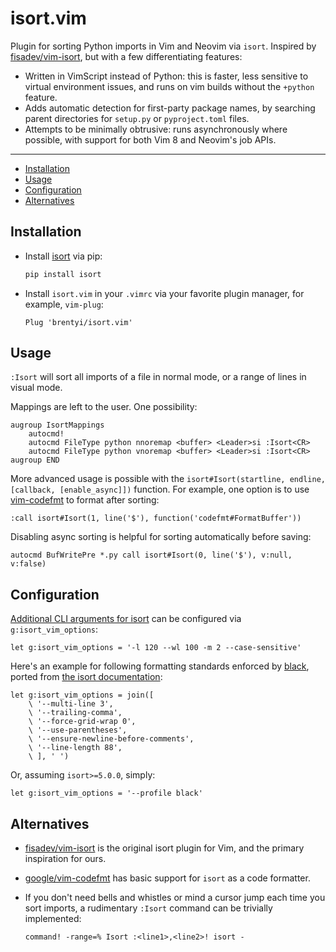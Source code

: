 # isort.vim

Plugin for sorting Python imports in Vim and Neovim via `isort`. Inspired by
[fisadev/vim-isort](https://github.com/fisadev/vim-isort), but with a few
differentiating features:

- Written in VimScript instead of Python: this is faster, less sensitive to
  virtual environment issues, and runs on vim builds without the `+python`
  feature.
- Adds automatic detection for first-party package names, by searching parent
  directories for `setup.py` or `pyproject.toml` files.
- Attempts to be minimally obtrusive: runs asynchronously where possible, with
  support for both Vim 8 and Neovim's job APIs.

---

<!-- vim-markdown-toc GFM -->

* [Installation](#installation)
* [Usage](#usage)
* [Configuration](#configuration)
* [Alternatives](#alternatives)

<!-- vim-markdown-toc -->

## Installation

- Install [isort](https://github.com/timothycrosley/isort) via pip:

  ```bash
  pip install isort
  ```

- Install `isort.vim` in your `.vimrc` via your favorite plugin manager, for
  example, `vim-plug`:

  ```vimscript
  Plug 'brentyi/isort.vim'
  ```

## Usage

`:Isort` will sort all imports of a file in normal mode, or a range of lines in
visual mode.

Mappings are left to the user. One possibility:

```
augroup IsortMappings
    autocmd!
    autocmd FileType python nnoremap <buffer> <Leader>si :Isort<CR>
    autocmd FileType python vnoremap <buffer> <Leader>si :Isort<CR>
augroup END
```

More advanced usage is possible with the
`isort#Isort(startline, endline, [callback, [enable_async]])` function. For example, one option is
to use [vim-codefmt](https://github.com/google/vim-codefmt) to format after
sorting:

```
:call isort#Isort(1, line('$'), function('codefmt#FormatBuffer'))
```

Disabling async sorting is helpful for sorting automatically before saving:

```vimscript
autocmd BufWritePre *.py call isort#Isort(0, line('$'), v:null, v:false)
```

## Configuration

[Additional CLI arguments for isort](https://pycqa.github.io/isort/docs/configuration/options/)
can be configured via `g:isort_vim_options`:

```vimscript
let g:isort_vim_options = '-l 120 --wl 100 -m 2 --case-sensitive'
```

Here's an example for following formatting standards enforced by
[black](https://github.com/psf/black), ported from
[the isort documentation](https://black.readthedocs.io/en/stable/guides/using_black_with_other_tools.html#isort):

```vimscript
let g:isort_vim_options = join([
	\ '--multi-line 3',
	\ '--trailing-comma',
	\ '--force-grid-wrap 0',
	\ '--use-parentheses',
	\ '--ensure-newline-before-comments',
	\ '--line-length 88',
	\ ], ' ')
```

Or, assuming `isort>=5.0.0`, simply:

```vimscript
let g:isort_vim_options = '--profile black'
```

## Alternatives

- [fisadev/vim-isort](https://github.com/fisadev/vim-isort) is the original
  isort plugin for Vim, and the primary inspiration for ours.

- [google/vim-codefmt](https://github.com/google/vim-codefmt) has basic support
  for `isort` as a code formatter.

- If you don't need bells and whistles or mind a cursor jump each time you sort
  imports, a rudimentary `:Isort` command can be trivially implemented:

  ```
  command! -range=% Isort :<line1>,<line2>! isort -
  ```
